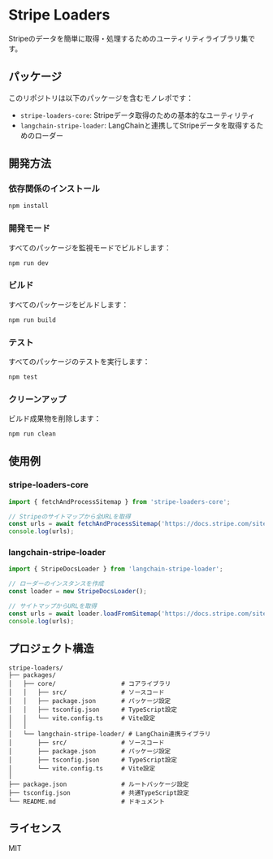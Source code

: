 # Stripe Loaders

Stripeのデータを簡単に取得・処理するためのユーティリティライブラリ集です。

## パッケージ

このリポジトリは以下のパッケージを含むモノレポです：

- `stripe-loaders-core`: Stripeデータ取得のための基本的なユーティリティ
- `langchain-stripe-loader`: LangChainと連携してStripeデータを取得するためのローダー

## 開発方法

### 依存関係のインストール

```bash
npm install
```

### 開発モード

すべてのパッケージを監視モードでビルドします：

```bash
npm run dev
```

### ビルド

すべてのパッケージをビルドします：

```bash
npm run build
```

### テスト

すべてのパッケージのテストを実行します：

```bash
npm test
```

### クリーンアップ

ビルド成果物を削除します：

```bash
npm run clean
```

## 使用例

### stripe-loaders-core

```typescript
import { fetchAndProcessSitemap } from 'stripe-loaders-core';

// Stripeのサイトマップから全URLを取得
const urls = await fetchAndProcessSitemap('https://docs.stripe.com/sitemap.xml');
console.log(urls);
```

### langchain-stripe-loader

```typescript
import { StripeDocsLoader } from 'langchain-stripe-loader';

// ローダーのインスタンスを作成
const loader = new StripeDocsLoader();

// サイトマップからURLを取得
const urls = await loader.loadFromSitemap('https://docs.stripe.com/sitemap.xml');
console.log(urls);
```

## プロジェクト構造

```
stripe-loaders/
├── packages/
│   ├── core/                  # コアライブラリ
│   │   ├── src/               # ソースコード
│   │   ├── package.json       # パッケージ設定
│   │   ├── tsconfig.json      # TypeScript設定
│   │   └── vite.config.ts     # Vite設定
│   │
│   └── langchain-stripe-loader/ # LangChain連携ライブラリ
│       ├── src/               # ソースコード
│       ├── package.json       # パッケージ設定
│       ├── tsconfig.json      # TypeScript設定
│       └── vite.config.ts     # Vite設定
│
├── package.json               # ルートパッケージ設定
├── tsconfig.json              # 共通TypeScript設定
└── README.md                  # ドキュメント
```

## ライセンス

MIT
